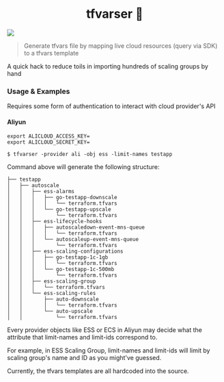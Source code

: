 <h1 align="center">tfvarser 👋</h1>
<p>
  <img src="https://img.shields.io/badge/version-0.1.0-blue.svg?cacheSeconds=2592000" />
</p>

> Generate tfvars file by mapping live cloud resources (query via SDK) to a tfvars template

A quick hack to reduce toils in importing hundreds of scaling groups by hand

### Usage & Examples

Requires some form of authentication to interact with cloud provider's API

#### Aliyun

```
export ALICLOUD_ACCESS_KEY=
export ALICLOUD_SECRET_KEY=
```

```
$ tfvarser -provider ali -obj ess -limit-names testapp

```

Command above will generate the following structure:
```
├── testapp
│   ├── autoscale
│   │   ├── ess-alarms
│   │   │   ├── go-testapp-downscale
│   │   │   │   └── terraform.tfvars
│   │   │   └── go-testapp-upscale
│   │   │       └── terraform.tfvars
│   │   ├── ess-lifecycle-hooks
│   │   │   ├── autoscaledown-event-mns-queue
│   │   │   │   └── terraform.tfvars
│   │   │   └── autoscaleup-event-mns-queue
│   │   │       └── terraform.tfvars
│   │   ├── ess-scaling-configurations
│   │   │   ├── go-testapp-1c-1gb
│   │   │   │   └── terraform.tfvars
│   │   │   └── go-testapp-1c-500mb
│   │   │       └── terraform.tfvars
│   │   ├── ess-scaling-group
│   │   │   └── terraform.tfvars
│   │   └── ess-scaling-rules
│   │       ├── auto-downscale
│   │       │   └── terraform.tfvars
│   │       └── auto-upscale
│   │           └── terraform.tfvars
```

Every provider objects like ESS or ECS in Aliyun may decide what the attribute that limit-names and limit-ids correspond to.

For example, in ESS Scaling Group, limit-names and limit-ids will limit by scaling group's name and ID as you might've guessed.

Currently, the tfvars templates are all hardcoded into the source.
